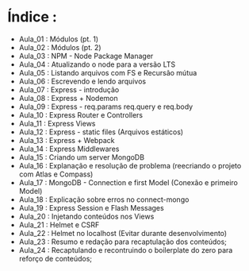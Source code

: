 # Índice :
 * Aula_01 : Módulos (pt. 1)
 * Aula_02 : Módulos (pt. 2)
 * Aula_03 : NPM - Node Package Manager
 * Aula_04 : Atualizando o node para a versão LTS
 * Aula_05 : Listando arquivos com FS e Recursão mútua
 * Aula_06 : Escrevendo e lendo arquivos
 * Aula_07 : Express - introdução
 * Aula_08 : Express + Nodemon
 * Aula_09 : Express - req.params req.query e req.body
 * Aula_10 : Express Router e Controllers
 * Aula_11 : Express Views
 * Aula_12 : Express - static files (Arquivos estáticos)
 * Aula_13 : Express + Webpack
 * Aula_14 : Express Middlewares
 * Aula_15 : Criando um server MongoDB
 * Aula_16 : Explanação e resolução de problema (reecriando o projeto com Atlas e Compass)
 * Aula_17 : MongoDB - Connection e first Model (Conexão e primeiro Model)
 * Aula_18 : Explicação sobre erros no connect-mongo
 * Aula_19 : Express Session e Flash Messages
 * Aula_20 : Injetando conteúdos nos Views
 * Aula_21 : Helmet e CSRF
 * Aula_22 : Helmet no localhost (Evitar durante desenvolvimento)
 * Aula_23 : Resumo e redação para recaptulação dos conteúdos;
 * Aula_24 : Recaptulando e recontruindo o boilerplate do zero para reforço de conteúdos;
